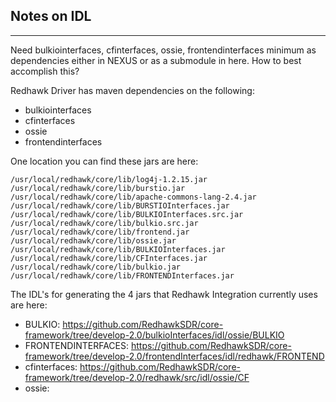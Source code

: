 ## Notes on IDL ##
***

Need bulkiointerfaces, cfinterfaces, ossie, frontendinterfaces minimum as dependencies either in NEXUS or as a submodule in here. 
How to best accomplish this?

Redhawk Driver has maven dependencies on the following:

* bulkiointerfaces
* cfinterfaces
* ossie
* frontendinterfaces

One location you can find these jars are here: 

	/usr/local/redhawk/core/lib/log4j-1.2.15.jar
	/usr/local/redhawk/core/lib/burstio.jar
	/usr/local/redhawk/core/lib/apache-commons-lang-2.4.jar
	/usr/local/redhawk/core/lib/BURSTIOInterfaces.jar
	/usr/local/redhawk/core/lib/BULKIOInterfaces.src.jar
	/usr/local/redhawk/core/lib/bulkio.src.jar
	/usr/local/redhawk/core/lib/frontend.jar
	/usr/local/redhawk/core/lib/ossie.jar
	/usr/local/redhawk/core/lib/BULKIOInterfaces.jar
	/usr/local/redhawk/core/lib/CFInterfaces.jar
	/usr/local/redhawk/core/lib/bulkio.jar
	/usr/local/redhawk/core/lib/FRONTENDInterfaces.jar

The IDL's for generating the 4 jars that Redhawk Integration currently uses are here:

* BULKIO: https://github.com/RedhawkSDR/core-framework/tree/develop-2.0/bulkioInterfaces/idl/ossie/BULKIO
* FRONTENDINTERFACES: https://github.com/RedhawkSDR/core-framework/tree/develop-2.0/frontendInterfaces/idl/redhawk/FRONTEND
* cfinterfaces: https://github.com/RedhawkSDR/core-framework/tree/develop-2.0/redhawk/src/idl/ossie/CF
* ossie:  